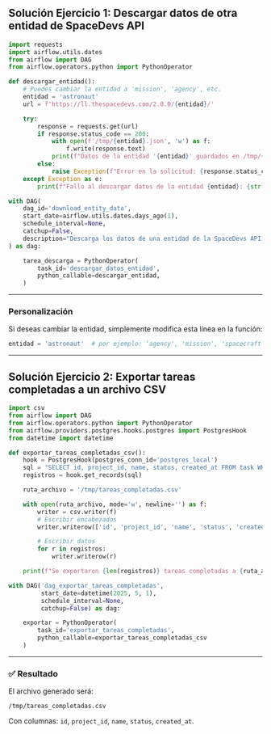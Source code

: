 ## **Solución Ejercicio 1: Descargar datos de otra entidad de SpaceDevs API**

```python
import requests
import airflow.utils.dates
from airflow import DAG
from airflow.operators.python import PythonOperator

def descargar_entidad():
    # Puedes cambiar la entidad a 'mission', 'agency', etc.
    entidad = 'astronaut'
    url = f'https://ll.thespacedevs.com/2.0.0/{entidad}/'

    try:
        response = requests.get(url)
        if response.status_code == 200:
            with open(f'/tmp/{entidad}.json', 'w') as f:
                f.write(response.text)
            print(f"Datos de la entidad '{entidad}' guardados en /tmp/{entidad}.json")
        else:
            raise Exception(f"Error en la solicitud: {response.status_code}")
    except Exception as e:
        print(f"Fallo al descargar datos de la entidad {entidad}: {str(e)}")

with DAG(
    dag_id='download_entity_data',
    start_date=airflow.utils.dates.days_ago(1),
    schedule_interval=None,
    catchup=False,
    description="Descarga los datos de una entidad de la SpaceDevs API y los guarda en disco.",
) as dag:

    tarea_descarga = PythonOperator(
        task_id='descargar_datos_entidad',
        python_callable=descargar_entidad,
    )
```

---

###  Personalización

Si deseas cambiar la entidad, simplemente modifica esta línea en la función:

```python
entidad = 'astronaut'  # por ejemplo: 'agency', 'mission', 'spacecraft'
```
 
 
---

## **Solución Ejercicio 2: Exportar tareas completadas a un archivo CSV**

```python
import csv
from airflow import DAG
from airflow.operators.python import PythonOperator
from airflow.providers.postgres.hooks.postgres import PostgresHook
from datetime import datetime

def exportar_tareas_completadas_csv():
    hook = PostgresHook(postgres_conn_id='postgres_local')
    sql = "SELECT id, project_id, name, status, created_at FROM task WHERE status = 'completed';"
    registros = hook.get_records(sql)

    ruta_archivo = '/tmp/tareas_completadas.csv'

    with open(ruta_archivo, mode='w', newline='') as f:
        writer = csv.writer(f)
        # Escribir encabezados
        writer.writerow(['id', 'project_id', 'name', 'status', 'created_at'])

        # Escribir datos
        for r in registros:
            writer.writerow(r)

    print(f"Se exportaron {len(registros)} tareas completadas a {ruta_archivo}")

with DAG('dag_exportar_tareas_completadas',
         start_date=datetime(2025, 5, 1),
         schedule_interval=None,
         catchup=False) as dag:

    exportar = PythonOperator(
        task_id='exportar_tareas_completadas',
        python_callable=exportar_tareas_completadas_csv
    )
```

---

### ✅ Resultado

El archivo generado será:

```
/tmp/tareas_completadas.csv
```

Con columnas: `id`, `project_id`, `name`, `status`, `created_at`.
 